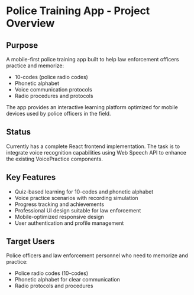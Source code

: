 # Police Training App - Project Overview

## Purpose
A mobile-first police training app built to help law enforcement officers practice and memorize:
- 10-codes (police radio codes)
- Phonetic alphabet
- Voice communication protocols
- Radio procedures and protocols

The app provides an interactive learning platform optimized for mobile devices used by police officers in the field.

## Status
Currently has a complete React frontend implementation. The task is to integrate voice recognition capabilities using Web Speech API to enhance the existing VoicePractice components.

## Key Features
- Quiz-based learning for 10-codes and phonetic alphabet
- Voice practice scenarios with recording simulation
- Progress tracking and achievements
- Professional UI design suitable for law enforcement
- Mobile-optimized responsive design
- User authentication and profile management

## Target Users
Police officers and law enforcement personnel who need to memorize and practice:
- Police radio codes (10-codes)
- Phonetic alphabet for clear communication
- Radio protocols and procedures